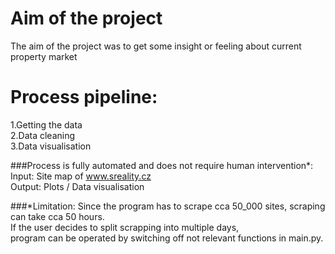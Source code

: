 # Aim of the project
The aim of the project was to get some
insight or feeling about current property
market

# Process pipeline:
1.Getting the data \
2.Data cleaning \
3.Data visualisation

###Process is fully automated and does not require human intervention*:
Input: Site map of www.sreality.cz \
Output: Plots / Data visualisation

###*Limitation:
Since the program has to scrape cca 50_000 sites, scraping can take cca 50 hours. \
If the user decides to split scrapping into multiple days, \
program can be operated
by switching off not relevant functions in main.py.
